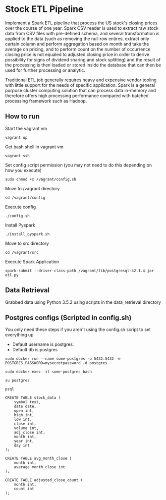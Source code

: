 # Stock ETL Pipeline

Implement a Spark ETL pipeline that process the US stock's closing prices over the course of one year. Spark CSV reader is used to extract raw stock data from CSV files with pre-defined schema, and several transformation is applied to the data (such as removing the null row entires, extract only certain column and perform aggregation based on month and take the average on pricing, and to perform count on the number of occurrence closing price is not equaled to adjusted closing price in order to derive possibility for signs of dividend sharing and stock splitting) and the result of the processing is then loaded or stored inside the database that can then be used for further processing or analytic.

Traditional ETL job generally requires heavy and expensive vendor tooling with little support for the needs of specific application. Spark is a general purpose cluster computing solution that can process data in-memory and therefore offers high processing performance compared with batched processing framework such as Hadoop.

## How to run

Start the vagrant vm

`vagrant up`

Get bash shell in vagrant vm

`vagrant ssh`

Set config script permission (you may not need to do this depending on how you execute)

`sudo chmod +x /vagrant/config.sh`

Move to /vagrant directory

`cd /vagrant/config`

Execute config

`./config.sh`

Install Pyspark

`./install_pyspark.sh`

Move to src directory

`cd /vagrant/src`

Execute Spark Application

`spark-submit --driver-class-path /vagrant/lib/postgresql-42.1.4.jar etl.py`

## Data Retrieval

Grabbed data using Python 3.5.2 using scripts in the data_retrieval directory

## Postgres configs (Scripted in config.sh)

You only need these steps if you aren't using the config.sh script to set everything up

- Default username is postgres.
- Default db is postgres

`sudo docker run --name some-postgres -p 5432:5432 -e POSTGRES_PASSWORD=mysecretpassword -d postgres`

`sudo docker exec -it some-postgres bash`

`su postgres`

`psql`

```
CREATE TABLE stock_data (
    symbol text,
    date date,
    open int,
    high int,
    low int,
    close int,
    volume int,
    adj_close int,
    month int,
    year int,
    day int
);
```

```
CREATE TABLE avg_month_close (
    month int,
    average_month_close int
);
```

```
CREATE TABLE adjusted_close_count (
    month int,
    count int
);
```
